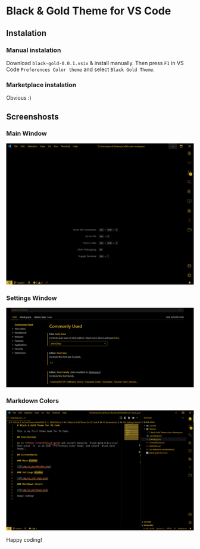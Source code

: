# Black & Gold Theme for VS Code

## Instalation

### Manual instalation

Download `black-gold-0.0.1.vsix` & install manually.
Then press `F1` in VS Code `Preferences Color theme` and select `Black Gold Theme`.

### Marketplace instalation

Obvious :)

## Screenshosts

### Main Window

![](/black-gold/ss_mainWindow.png)

### Settings Window

![](/black-gold/ss_settings.png)

### Markdown Colors

![](/black-gold/ss_markdown.png)

Happy coding!
